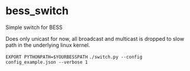 # bess_switch
Simple switch for BESS

Does only unicast for now, all broadcast and multicast is dropped to slow path
in the underlying linux kernel.

`EXPORT PYTHONPATH=$YOURBESSPATH`
`./switch.py --config config_example.json --verbose 1`
